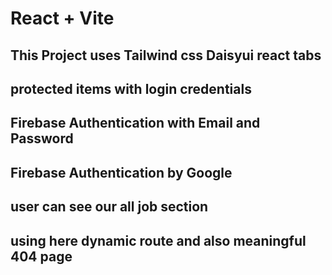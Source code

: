# React + Vite

## This Project uses Tailwind css Daisyui react tabs
## protected items with login credentials
## Firebase Authentication with Email and Password
## Firebase Authentication by Google
## user can see our all job section
## using here dynamic route and also meaningful 404 page